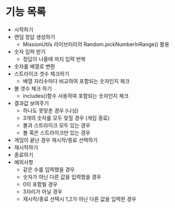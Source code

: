 # 기능 목록
- 시작하기
- 랜덤 정답 생성하기
    - MissionUtils 라이브러리의 Random.pickNumberInRange() 활용
- 숫자 입력 받기
    - 정답이 나올때 까지 입력 반복
- 숫자를 배열로 변환
- 스트라이크 갯수 체크하기
    - 배열 자리수마다 비교하여 포함되는 숫자인지 체크
- 볼 갯수 체크 하기
    - includes()함수 사용하여 포함되는 숫자인지 체크
- 결과값 보여주기
    - 하나도 못맞춘 경우 (나싱)
    - 3개의 숫자를 모두 맞힐 경우 (게임 종료)
    - 볼과 스트라이크 모두 있는 경우
    - 볼 혹은 스트라이크만 있는 경우
- 게임이 끝난 경우 재시작/종료 선택하기
- 재시작하기
- 종료하기
- 예외사항
    - 같은 수를 입력했을 경우
    - 숫자가 아닌 다른 값을 입력했을 경우
    - 0이 포함될 경우
    - 3자리가 아닐 경우
    - 재시작/종료 선택시 1,2가 아닌 다른 값을 입력한 경우